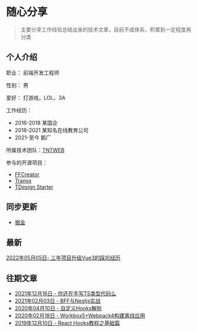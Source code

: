 # 随心分享

> 主要分享工作经验总结出来的技术文章，目前不成体系，积累到一定程度再分类

## 个人介绍

职业： 前端开发工程师

性别： 男

爱好： 打游戏，LOL，3A

工作经历：

  - 2016-2018 某国企
  - 2018-2021 某知名在线教育公司
  - 2021-至今 鹅厂

所属技术团队：[TNTWEB](https://github.com/tnfe)

参与的开源项目：
  - [FFCreator](https://github.com/tnfe/FFCreator)
  - [Transx](https://github.com/tnfe/transx)
  - [TDesign Starter](https://github.com/Tencent/tdesign-react-starter#readme)


## 同步更新

* [掘金](https://juejin.cn/user/3843548382507293/posts)

## 最新

[2022年05月05日- 三年项目升级Vue3的踩坑经历](https://github.com/victorWuxz/blog/blob/main/articles/vue2-vue3.md)

## 往期文章

- [2021年12月16日 - 你还在手写TS类型代码么](https://github.com/victorWuxz/blog/blob/main/articles/createts.md)
- [2021年02月03日 - BFF与Nestjs实战](https://github.com/victorWuxz/blog/blob/main/articles/nestjs.md)
- [2020年04月10日 - 自定义Hooks解析](https://github.com/victorWuxz/blog/blob/main/articles/custom-hooks.md)
- [2020年02月18日 - Workbox5+Webpack4构建离线应用](https://github.com/victorWuxz/blog/blob/main/articles/workbox.md)
- [2019年12月10日 - React Hooks教程之基础篇](https://github.com/victorWuxz/blog/blob/main/articles/basic-hooks.md)